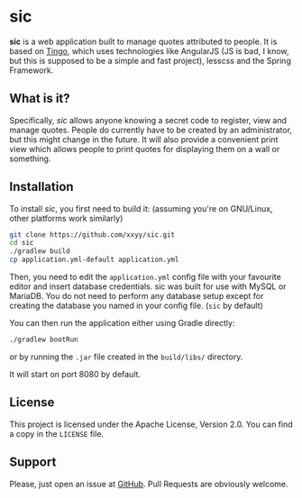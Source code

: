 # sic

__sic__ is a web application built to manage quotes attributed to people. It is based on 
[Tingo](https://github.com/xxyy/tingo), which uses technologies like AngularJS (JS is bad, I know, but this is supposed
to be a simple and fast project), lesscss and the Spring Framework.

## What is it?

Specifically, _sic_ allows anyone knowing a secret code to register, view and manage quotes. People do currently have
to be created by an administrator, but this might change in the future. It will also provide a convenient print view
which allows people to print quotes for displaying them on a wall or something.

## Installation

To install _sic_, you first need to build it: (assuming you're on GNU/Linux, other platforms work similarly)

````bash
git clone https://github.com/xxyy/sic.git
cd sic
./gradlew build
cp application.yml-default application.yml
````

Then, you need to edit the `application.yml` config file with your favourite editor and insert database credentials.
sic was built for use with MySQL or MariaDB. You do not need to perform any database setup except for creating the
database you named in your config file. (`sic` by default)

You can then run the application either using Gradle directly:

````bash
./gradlew bootRun
````

or by running the `.jar` file created in the `build/libs/` directory.

It will start on port 8080 by default.

## License

This project is licensed under the Apache License, Version 2.0. You can find a copy in the `LICENSE` file.

## Support

Please, just open an issue at [GitHub](https://github.com/xxyy/sic/issues). Pull Requests are obviously welcome. 
